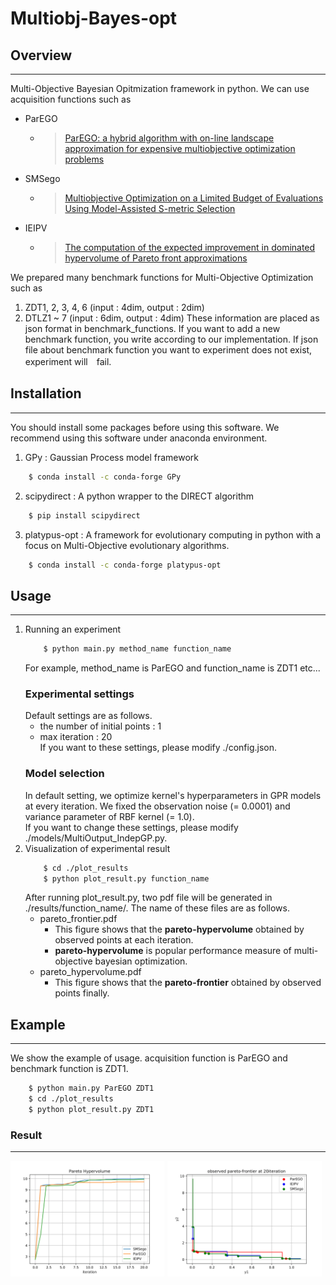 # Multiobj-Bayes-opt

## Overview
---
Multi-Objective Bayesian Opitmization framework in python.
We can use acquisition functions such as 
- ParEGO
	- > [ParEGO: a hybrid algorithm with on-line landscape approximation for expensive multiobjective optimization problems](https://ieeexplore.ieee.org/document/1583627)
- SMSego
	- > [Multiobjective Optimization on a Limited Budget of Evaluations Using Model-Assisted S-metric Selection](https://link.springer.com/chapter/10.1007/978-3-540-87700-4_78)
- IEIPV
	- > [The computation of the expected improvement in dominated hypervolume of Pareto front approximations](natcomp.liacs.leidenuniv.nl/material/TR-ExI.pdf)

We prepared many benchmark functions for Multi-Objective Optimization such as
1. ZDT1, 2, 3, 4, 6 (input : 4dim, output : 2dim)
2. DTLZ1 ~ 7 (input : 6dim, output : 4dim)
These information are placed as json format in benchmark_functions.
If you want to add a new benchmark function, you write according to our implementation.
If json file about benchmark function you want to experiment does not exist, experiment will　fail.
## Installation
---
You should install some packages before using this software.
We recommend using this software under anaconda environment.
1. GPy : Gaussian Process model framework
```sh
	$ conda install -c conda-forge GPy
```
2. scipydirect : A python wrapper to the DIRECT algorithm
```sh
	$ pip install scipydirect
```
3. platypus-opt : A framework for evolutionary computing in python with a focus on Multi-Objective evolutionary algorithms. 
```sh
	$ conda install -c conda-forge platypus-opt
```
## Usage
---
1. Running an experiment
	```sh
		$ python main.py method_name function_name
	```
	For example, method_name is ParEGO and function_name is ZDT1 etc...
	### Experimental settings  
	Default settings are as follows.
	- the number of initial points  : 1
	- max iteration : 20  
	If you want to these settings, please modify ./config.json.
	### Model selection
	In default setting, we optimize kernel's hyperparameters in GPR models at every iteration.
	We fixed the observation noise (= 0.0001) and variance parameter of RBF kernel (= 1.0).  
	If you want to change these settings, please modify ./models/MultiOutput_IndepGP.py. 
2. Visualization of experimental result
	```sh
		$ cd ./plot_results
		$ python plot_result.py function_name
	```
	After running plot_result.py, two pdf file will be generated in ./results/function_name/. 
	The name of these files are as follows. 
	- pareto_frontier.pdf
		- This figure shows that the **pareto-hypervolume** obtained by observed points at each iteration. 
		- **pareto-hypervolume** is popular performance measure of multi-objective bayesian optimization. 
	- pareto_hypervolume.pdf
		- This figure shows that the **pareto-frontier** obtained by observed points finally. 
## Example
---
We show the example of usage. acquisition function is ParEGO and benchmark function is ZDT1.
```sh
	$ python main.py ParEGO ZDT1
	$ cd ./plot_results
	$ python plot_result.py ZDT1
```
### Result
---
<img src="https://raw.githubusercontent.com/shinya-ml/Multiobj-Bayes-opt/images/pareto_hypervolume.png" width=49%>
<img src="https://raw.githubusercontent.com/shinya-ml/Multiobj-Bayes-opt/images/pareto_frontier.png" width=49%>